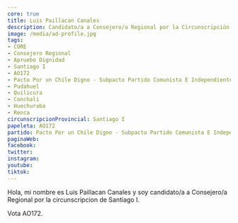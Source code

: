 ```yaml
---
core: true
title: Luis Paillacan Canales
description: Candidato/a a Consejero/a Regional por la Circunscripción de Santiago I
image: /media/ad-profile.jpg
tags:
- CORE
- Consejero Regional
- Apruebo Dignidad
- Santiago I
- AO172
- Pacto Por un Chile Digno - Subpacto Partido Comunista E Independientes - Igualdad
- Pudahuel
- Quilicura
- Conchali
- Huechuraba
- Renca
circunscripcionProvincial: Santiago I
papeleta: AO172
partido: Pacto Por un Chile Digno - Subpacto Partido Comunista E Independientes - Igualdad
paginaWeb:
facebook:
twitter:
instagram:
youtube:
tiktok:
---
```

Hola, mi nombre es Luis Paillacan Canales y soy candidato/a a Consejero/a Regional por la circunscripcion de Santiago I.

Vota AO172.